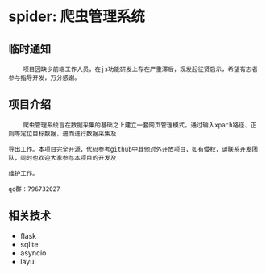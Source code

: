 ﻿# spider: 爬虫管理系统

## 临时通知
        项目因缺少前端工作人员，在js功能研发上存在严重滞后，现发起征贤启示，希望有志者参与指导开发，万分感谢。
    
## 项目介绍

        爬虫管理系统旨在数据采集的基础之上建立一套网页管理模式，通过输入xpath路径、正则等定位目标数据，进而进行数据采集及
    
    导出工作。本项目完全开源，代码参考github中其他对外开放项目，如有侵权，请联系开发团队，同时也欢迎大家参与本项目的开发及
    
    维护工作。
    
    qq群：796732027


## 相关技术

- flask
- sqlite
- asyncio
- layui
